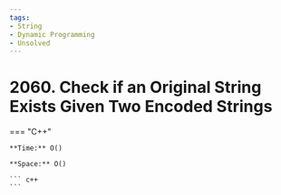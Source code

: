 ```yaml
---
tags:
- String
- Dynamic Programming
- Unsolved
---
```



# 2060. Check if an Original String Exists Given Two Encoded Strings

=== "C++"

    **Time:** O()

    **Space:** O()

    ``` c++
    ```